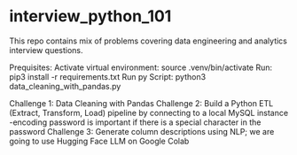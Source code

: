 # interview_python_101
This repo contains mix of problems covering data engineering and analytics interview questions.

Prequisites:
Activate virtual environment: source .venv/bin/activate
Run: pip3 install -r requirements.txt
Run py Script: python3 data_cleaning_with_pandas.py

Challenge 1: Data Cleaning with Pandas
Challenge 2: Build a Python ETL (Extract, Transform, Load) pipeline by connecting to a local MySQL instance
    -encoding password is important if there is a special character in the password
Challenge 3: Generate column descriptions using NLP; we are going to use Hugging Face LLM on Google Colab